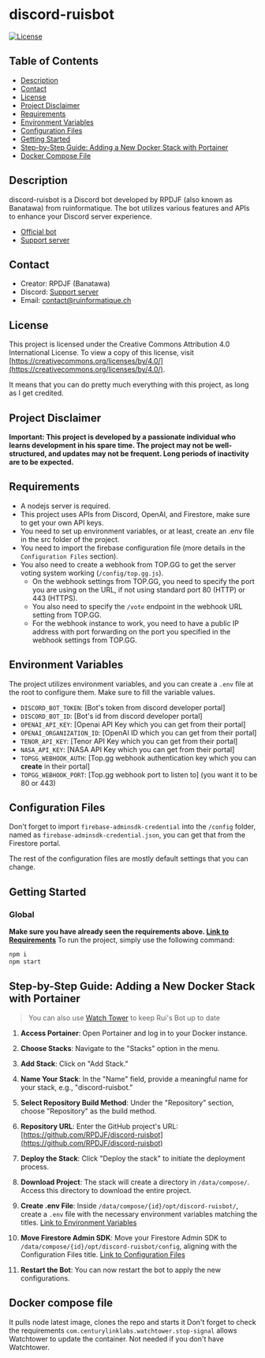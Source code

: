 # discord-ruisbot

[![License](https://img.shields.io/badge/License-CC%20BY-lightgrey.svg)](https://creativecommons.org/licenses/by/4.0/)

## Table of Contents
- [Description](#description)
- [Contact](#contact)
- [License](#license)
- [Project Disclaimer](#project-disclaimer)
- [Requirements](#requirements)
- [Environment Variables](#environment-variables)
- [Configuration Files](#configuration-files)
- [Getting Started](#getting-started)
- [Step-by-Step Guide: Adding a New Docker Stack with Portainer](#docker-stack-guide)
- [Docker Compose File](#docker-compose-file)

## Description<a id="description"></a>
discord-ruisbot is a Discord bot developed by RPDJF (also known as Banatawa) from ruinformatique. The bot utilizes various features and APIs to enhance your Discord server experience.

- [Official bot](https://discord.com/oauth2/authorize?client_id=956303957439955007&permissions=8&scope=bot)
- [Support server](https://discord.gg/ApcGtB3M6M)

## Contact<a id="contact"></a>
- Creator: RPDJF (Banatawa)
- Discord: [Support server](https://discord.gg/ApcGtB3M6M)
- Email: contact@ruinformatique.ch

## License<a id="license"></a>
This project is licensed under the Creative Commons Attribution 4.0 International License. To view a copy of this license, visit [https://creativecommons.org/licenses/by/4.0/](https://creativecommons.org/licenses/by/4.0/).

It means that you can do pretty much everything with this project, as long as I get credited.

## Project Disclaimer<a id="project-disclaimer"></a>
**Important: This project is developed by a passionate individual who learns development in his spare time. The project may not be well-structured, and updates may not be frequent. Long periods of inactivity are to be expected.**

## Requirements<a id="requirements"></a>
- A nodejs server is required.
- This project uses APIs from Discord, OpenAI, and Firestore, make sure to get your own API keys.
- You need to set up environment variables, or at least, create an .env file in the src folder of the project.
- You need to import the firebase configuration file (more details in the `Configuration Files` section).
- You also need to create a webhook from TOP.GG to get the server voting system working (`/config/top.gg.js`).
  - On the webhook settings from TOP.GG, you need to specify the port you are using on the URL, if not using standard port 80 (HTTP) or 443 (HTTPS).
  - You also need to specify the `/vote` endpoint in the webhook URL setting from TOP.GG.
  - For the webhook instance to work, you need to have a public IP address with port forwarding on the port you specified in the webhook settings from TOP.GG.

## Environment Variables<a id="environment-variables"></a>
The project utilizes environment variables, and you can create a `.env` file at the root to configure them. Make sure to fill the variable values.

- `DISCORD_BOT_TOKEN`: [Bot's token from discord developer portal]
- `DISCORD_BOT_ID`: [Bot's id from discord developer portal]
- `OPENAI_API_KEY`: [Openai API Key which you can get from their portal]
- `OPENAI_ORGANIZATION_ID`: [OpenAI ID which you can get from their portal]
- `TENOR_API_KEY`: [Tenor API Key which you can get from their portal]
- `NASA_API_KEY`: [NASA API Key which you can get from their portal]
- `TOPGG_WEBHOOK_AUTH`: [Top.gg webhook authentication key which you can **create** in their portal]
- `TOPGG_WEBHOOK_PORT`: [Top.gg webhook port to listen to] (you want it to be 80 or 443)

## Configuration Files<a id="configuration-files"></a>
Don't forget to import `firebase-adminsdk-credential` into the `/config` folder, named as `firebase-adminsdk-credential.json`, you can get that from the Firestore portal.

The rest of the configuration files are mostly default settings that you can change.

## Getting Started<a id="getting-started"></a>
### Global
**Make sure you have already seen the requirements above. [Link to Requirements](#requirements)**
To run the project, simply use the following command:

```bash
npm i
npm start
```

## Step-by-Step Guide: Adding a New Docker Stack with Portainer
> You can also use [Watch Tower](https://github.com/containrrr/watchtower) to keep Rui's Bot up to date

1. **Access Portainer**: Open Portainer and log in to your Docker instance.

2. **Choose Stacks**: Navigate to the "Stacks" option in the menu.

3. **Add Stack**: Click on "Add Stack."

4. **Name Your Stack**: In the "Name" field, provide a meaningful name for your stack, e.g., "discord-ruisbot."

5. **Select Repository Build Method**: Under the "Repository" section, choose "Repository" as the build method.

6. **Repository URL**: Enter the GitHub project's URL: [https://github.com/RPDJF/discord-ruisbot](https://github.com/RPDJF/discord-ruisbot)

7. **Deploy the Stack**: Click "Deploy the stack" to initiate the deployment process.

8. **Download Project**: The stack will create a directory in `/data/compose/`. Access this directory to download the entire project.

9. **Create .env File**: Inside `/data/compose/{id}/opt/discord-ruisbot/`, create a `.env` file with the necessary environment variables matching the titles. [Link to Environment Variables](#Environment-Variables)

10. **Move Firestore Admin SDK**: Move your Firestore Admin SDK to `/data/compose/{id}/opt/discord-ruisbot/config`, aligning with the Configuration Files title. [Link to Configuration Files](#Configuration-Files)

11. **Restart the Bot**: You can now restart the bot to apply the new configurations.


## Docker compose file
It pulls node latest image, clones the repo and starts it
Don't forget to check the requirements
`com.centurylinklabs.watchtower.stop-signal` allows Watchtower to update the container. Not needed if you don't have Watchtower.
